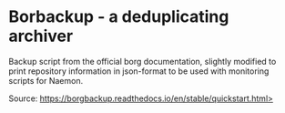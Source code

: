 # Borbackup - a deduplicating archiver

Backup script from the official borg documentation, slightly
modified to print repository information in json-format to
be used with monitoring scripts for Naemon.

Source: https://borgbackup.readthedocs.io/en/stable/quickstart.html>




